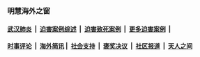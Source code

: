 
### 明慧海外之窗

####  [武汉肺炎](indexes/365.md?t=03091100) &nbsp;|&nbsp;  [迫害案例综述](indexes/328.md?t=03091100) &nbsp;|&nbsp; [迫害致死案例](indexes/277.md?t=03091100)  &nbsp;|&nbsp; [更多迫害案例](indexes/81.md?t=03091100)  &nbsp;|&nbsp; 
####  [时事评论](indexes/19.md?t=03091100) &nbsp;|&nbsp; [海外简讯](indexes/245.md?t=03091100)&nbsp;|&nbsp;  [社会支持](indexes/140.md?t=03091100) &nbsp;|&nbsp; [褒奖决议](indexes/282.md?t=03091100) &nbsp;|&nbsp; [社区报道](indexes/91.md?t=03091100)  &nbsp;|&nbsp; [天人之间](indexes/78.md?t=03091100) 

